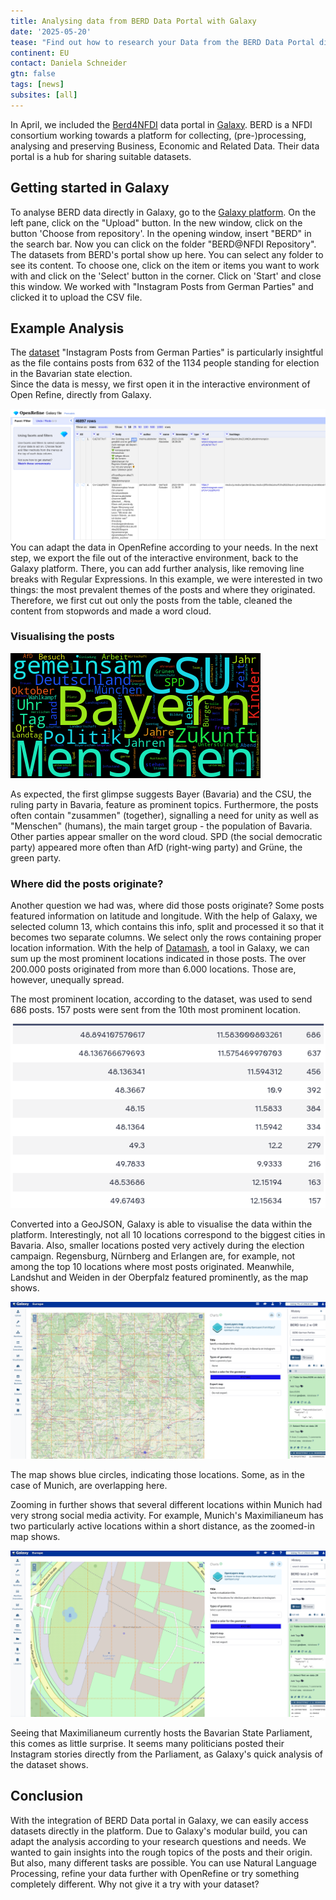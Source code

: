 ```yaml
---
title: Analysing data from BERD Data Portal with Galaxy
date: '2025-05-20'
tease: "Find out how to research your Data from the BERD Data Portal directly in Galaxy"
continent: EU
contact: Daniela Schneider
gtn: false
tags: [news]
subsites: [all]
---
```

In April, we included the [Berd4NFDI](https://www.berd-nfdi.de/about/) data portal in [Galaxy](https://galaxyproject.org/news/2025-04-09-berd-integration/). 
BERD is a NFDI consortium working towards a platform for collecting, (pre-)processing, analysing and preserving Business, Economic and Related Data. 
Their data portal is a hub for sharing suitable datasets.

## Getting started in Galaxy

To analyse BERD data directly in Galaxy, go to the [Galaxy platform](https://usegalaxy.eu/). 
On the left pane, click on the "Upload" button. In the new window, click on the button 'Choose from repository'. 
In the opening window, insert "BERD" in the search bar. Now you can click on the folder "BERD@NFDI Repository". 
The datasets from BERD's portal show up here. You can select any folder to see its content. 
To choose one, click on the item or items you want to work with and click on the 'Select' button in the corner. Click on 'Start' and close this window.
We worked with "Instagram Posts from German Parties" and clicked it to upload the CSV file.

## Example Analysis

The [dataset](https://berd-platform.de/records/nghbn-9gx74) "Instagram Posts from German Parties" is particularly insightful as the file contains posts from 632 of the 1134 people standing for election in the Bavarian state election.  
Since the data is messy, we first open it in the interactive environment of Open Refine, directly from Galaxy. 

![Screenshot of the BERD  example file in Open Refine on Galaxy](content/news/25_05_20_Berd_WF/SC_Galaxy_OpenRefine.png "Example file in Open Refine on Galaxy")
You can adapt the data in OpenRefine according to your needs. In the next step, we export the file out of the interactive environment, back to the Galaxy platform.
There, you can add further analysis, like removing line breaks with Regular Expressions. 
In this example, we were interested in two things: the most prevalent themes of the posts and where they originated.
Therefore, we first cut out only the posts from the table, cleaned the content from stopwords and made a word cloud.

### Visualising the posts

![Word cloud of party posts](content/news/25_05_20_Berd_WF/BerdWC.png "Word cloud created in Galaxy based on BERD dataset")

As expected, the first glimpse suggests Bayer (Bavaria) and the CSU, the ruling party in Bavaria, feature as prominent topics. 
Furthermore, the posts often contain "zusammen" (together), signalling a need for unity as well as "Menschen" (humans), the main target group - the population of Bavaria.
Other parties appear smaller on the word cloud. SPD (the social democratic party) appeared more often than AfD (right-wing party) and Grüne, the green party.

### Where did the posts originate?

Another question we had was, where did those posts originate? Some posts featured information on latitude and longitude. With the help of Galaxy, we selected column 13, which contains this info, split and processed it so that it becomes two separate columns. We select only the rows containing proper location information. With the help of [Datamash](https://usegalaxy.eu/root?tool_id=toolshed.g2.bx.psu.edu/repos/iuc/datamash_ops/datamash_ops/1.8+galaxy0), a tool in Galaxy, we can sum up the most prominent locations indicated in those posts.
The over 200.000 posts originated from more than 6.000 locations. Those are, however, unequally spread. 

The most prominent location, according to the dataset, was used to send 686 posts. 157 posts were sent from the 10th most prominent location.

![Table showing 10 most prominent origins of the posts with Longitude, latitude, and amount of posts sent from this location](content/news/25_05_20_Berd_WF/LongLat_OR_Datamash.png "Table showing 10 most prominent origins of the posts with Longitude, latitude, and amount of posts sent from this location")

Converted into a GeoJSON, Galaxy is able to visualise the data within the platform.
Interestingly, not all 10 locations correspond to the biggest cities in Bavaria. Also, smaller locations posted very actively during the election campaign.
Regensburg, Nürnberg and Erlangen are, for example, not among the top 10 locations where most posts originated. 
Meanwhile, Landshut and Weiden in der Oberpfalz featured prominently, as the map shows.

![Map visalising top 10 locations of election posts](content/news/25_05_20_Berd_WF/Berd_Map_top_10.png "Map visalising top 10 locations of election posts")

The map shows blue circles, indicating those locations. 
Some, as in the case of Munich, are overlapping here. 

Zooming in further shows that several different locations within Munich had very strong social media activity.
For example, Munich's Maximilianeum has two particularly active locations within a short distance, as the zoomed-in map shows.

![Map zooming in on Munich's Maximilianeum](content/news/25_05_20_Berd_WF/Berd_map_munich.png "Map zooming in on Munich's Maximilianeum")

Seeing that Maximilianeum currently hosts the Bavarian State Parliament, this comes as little surprise. 
It seems many politicians posted their Instagram stories directly from the Parliament, as Galaxy's quick analysis of the dataset shows.

## Conclusion
With the integration of BERD Data portal in Galaxy, we can easily access datasets directly in the platform. Due to Galaxy's modular build, you can adapt the analysis according to your research questions and needs.
We wanted to gain insights into the rough topics of the posts and their origin. But also, many different tasks are possible. You can use Natural Language Processing, refine your data further with OpenRefine or try something completely different. Why not give it a try with your dataset?



